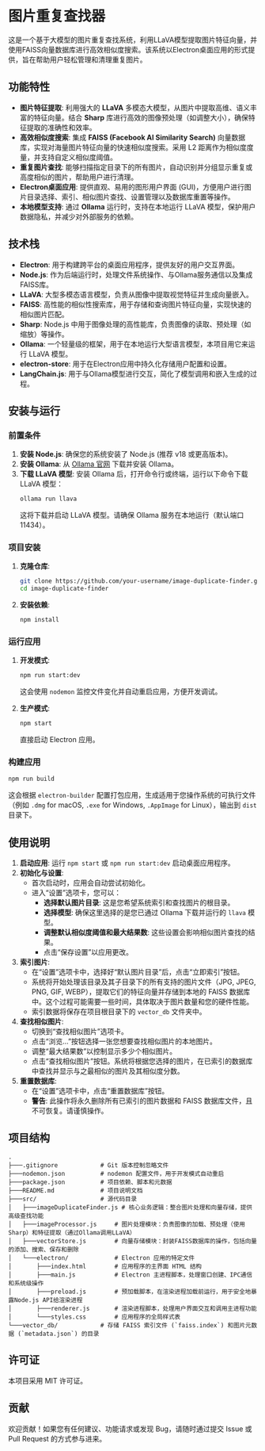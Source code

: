 # 图片重复查找器

这是一个基于大模型的图片重复查找系统，利用LLaVA模型提取图片特征向量，并使用FAISS向量数据库进行高效相似度搜索。该系统以Electron桌面应用的形式提供，旨在帮助用户轻松管理和清理重复图片。

## 功能特性

-   **图片特征提取**: 利用强大的 **LLaVA** 多模态大模型，从图片中提取高维、语义丰富的特征向量。结合 **Sharp** 库进行高效的图像预处理（如调整大小），确保特征提取的准确性和效率。
-   **高效相似度搜索**: 集成 **FAISS (Facebook AI Similarity Search)** 向量数据库，实现对海量图片特征向量的快速相似度搜索。采用 L2 距离作为相似度度量，并支持自定义相似度阈值。
-   **重复图片查找**: 能够扫描指定目录下的所有图片，自动识别并分组显示重复或高度相似的图片，帮助用户进行清理。
-   **Electron桌面应用**: 提供直观、易用的图形用户界面 (GUI)，方便用户进行图片目录选择、索引、相似图片查找、设置管理以及数据库重置等操作。
-   **本地模型支持**: 通过 **Ollama** 运行时，支持在本地运行 LLaVA 模型，保护用户数据隐私，并减少对外部服务的依赖。

## 技术栈

-   **Electron**: 用于构建跨平台的桌面应用程序，提供友好的用户交互界面。
-   **Node.js**: 作为后端运行时，处理文件系统操作、与Ollama服务通信以及集成FAISS库。
-   **LLaVA**: 大型多模态语言模型，负责从图像中提取视觉特征并生成向量嵌入。
-   **FAISS**: 高性能的相似性搜索库，用于存储和查询图片特征向量，实现快速的相似图片匹配。
-   **Sharp**: Node.js 中用于图像处理的高性能库，负责图像的读取、预处理（如缩放）等操作。
-   **Ollama**: 一个轻量级的框架，用于在本地运行大型语言模型，本项目用它来运行 LLaVA 模型。
-   **electron-store**: 用于在Electron应用中持久化存储用户配置和设置。
-   **LangChain.js**: 用于与Ollama模型进行交互，简化了模型调用和嵌入生成的过程。

## 安装与运行

### 前置条件

1.  **安装 Node.js**: 确保您的系统安装了 Node.js (推荐 v18 或更高版本)。
2.  **安装 Ollama**: 从 [Ollama 官网](https://ollama.ai/) 下载并安装 Ollama。
3.  **下载 LLaVA 模型**: 安装 Ollama 后，打开命令行或终端，运行以下命令下载 LLaVA 模型：
    ```bash
    ollama run llava
    ```
    这将下载并启动 LLaVA 模型。请确保 Ollama 服务在本地运行（默认端口 11434）。

### 项目安装

1.  **克隆仓库**:
    ```bash
    git clone https://github.com/your-username/image-duplicate-finder.git
    cd image-duplicate-finder
    ```
2.  **安装依赖**:
    ```bash
    npm install
    ```

### 运行应用

1.  **开发模式**:
    ```bash
    npm run start:dev
    ```
    这会使用 `nodemon` 监控文件变化并自动重启应用，方便开发调试。

2.  **生产模式**:
    ```bash
    npm start
    ```
    直接启动 Electron 应用。

### 构建应用

```bash
npm run build
```
这会根据 `electron-builder` 配置打包应用，生成适用于您操作系统的可执行文件（例如 `.dmg` for macOS, `.exe` for Windows, `.AppImage` for Linux），输出到 `dist` 目录下。

## 使用说明

1.  **启动应用**: 运行 `npm start` 或 `npm run start:dev` 启动桌面应用程序。
2.  **初始化与设置**:
    *   首次启动时，应用会自动尝试初始化。
    *   进入“设置”选项卡，您可以：
        *   **选择默认图片目录**: 这是您希望系统索引和查找图片的根目录。
        *   **选择模型**: 确保这里选择的是您已通过 Ollama 下载并运行的 `llava` 模型。
        *   **调整默认相似度阈值和最大结果数**: 这些设置会影响相似图片查找的结果。
        *   点击“保存设置”以应用更改。
3.  **索引图片**:
    *   在“设置”选项卡中，选择好“默认图片目录”后，点击“立即索引”按钮。
    *   系统将开始处理该目录及其子目录下的所有支持的图片文件（JPG, JPEG, PNG, GIF, WEBP），提取它们的特征向量并存储到本地的 FAISS 数据库中。这个过程可能需要一些时间，具体取决于图片数量和您的硬件性能。
    *   索引数据将保存在项目根目录下的 `vector_db` 文件夹中。
4.  **查找相似图片**:
    *   切换到“查找相似图片”选项卡。
    *   点击“浏览...”按钮选择一张您想要查找相似图片的本地图片。
    *   调整“最大结果数”以控制显示多少个相似图片。
    *   点击“查找相似图片”按钮。系统将根据您选择的图片，在已索引的数据库中查找并显示与之最相似的图片及其相似度分数。
5.  **重置数据库**:
    *   在“设置”选项卡中，点击“重置数据库”按钮。
    *   **警告**: 此操作将永久删除所有已索引的图片数据和 FAISS 数据库文件，且不可恢复。请谨慎操作。

## 项目结构

```
.
├───.gitignore            # Git 版本控制忽略文件
├───nodemon.json          # nodemon 配置文件，用于开发模式自动重启
├───package.json          # 项目依赖、脚本和元数据
├───README.md             # 项目说明文档
├───src/                  # 源代码目录
│   ├───imageDuplicateFinder.js # 核心业务逻辑：整合图片处理和向量存储，提供高级查找功能
│   ├───imageProcessor.js     # 图片处理模块：负责图像的加载、预处理（使用Sharp）和特征提取（通过Ollama调用LLaVA）
│   ├───vectorStore.js        # 向量存储模块：封装FAISS数据库的操作，包括向量的添加、搜索、保存和删除
│   └───electron/             # Electron 应用的特定文件
│       ├───index.html        # 应用程序的主界面 HTML 结构
│       ├───main.js           # Electron 主进程脚本，处理窗口创建、IPC通信和系统级操作
│       ├───preload.js        # 预加载脚本，在渲染进程加载前运行，用于安全地暴露Node.js API给渲染进程
│       ├───renderer.js       # 渲染进程脚本，处理用户界面交互和调用主进程功能
│       └───styles.css        # 应用程序的全局样式表
└───vector_db/            # 存储 FAISS 索引文件 (`faiss.index`) 和图片元数据 (`metadata.json`) 的目录
```

## 许可证

本项目采用 MIT 许可证。

## 贡献

欢迎贡献！如果您有任何建议、功能请求或发现 Bug，请随时通过提交 Issue 或 Pull Request 的方式参与进来。